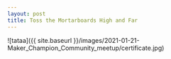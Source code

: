 ```yaml
---
layout: post
title: Toss the Mortarboards High and Far
---
```


![tataa]({{ site.baseurl }}/images/2021-01-21-Maker_Champion_Community_meetup/certificate.jpg)
